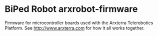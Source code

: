 BiPed Robot arxrobot-firmware
=================

Firmware for microcontroller boards used with the Arxterra Telerobotics Platform.  See http://www.arxterra.com for how it all works together.
